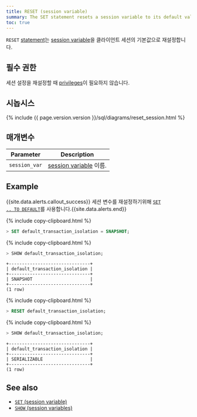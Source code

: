 ```yaml
---
title: RESET (session variable)
summary: The SET statement resets a session variable to its default value.
toc: true
---
```


`RESET` [statement](sql-statements.html)는 [session variable](set-vars.html)을 클라이언트 세션의 기본값으로 재설정합니다.


## 필수 권한

세션 설정을 재설정할 때 [privileges](privileges.html)이 필요하지 않습니다.

## 시놉시스

<section>{% include {{ page.version.version }}/sql/diagrams/reset_session.html %}</section>

## 매개변수

 Parameter | Description 
-----------|-------------
 `session_var` | [session variable](set-vars.html#supported-variables) 이름. 

## Example

{{site.data.alerts.callout_success}} 세션 변수를 재설정하기위해 <a href="set-vars.html#reset-a-variable-to-its-default-value"><code>SET .. TO DEFAULT</code></a>를 사용합니다.{{site.data.alerts.end}}

{% include copy-clipboard.html %}
~~~ sql
> SET default_transaction_isolation = SNAPSHOT;
~~~

{% include copy-clipboard.html %}
~~~ sql
> SHOW default_transaction_isolation;
~~~

~~~
+-------------------------------+
| default_transaction_isolation |
+-------------------------------+
| SNAPSHOT                      |
+-------------------------------+
(1 row)
~~~

{% include copy-clipboard.html %}
~~~ sql
> RESET default_transaction_isolation;
~~~

{% include copy-clipboard.html %}
~~~ sql
> SHOW default_transaction_isolation;
~~~

~~~
+-------------------------------+
| default_transaction_isolation |
+-------------------------------+
| SERIALIZABLE                  |
+-------------------------------+
(1 row)
~~~

## See also

- [`SET` (session variable)](set-vars.html)
- [`SHOW` (session variables)](show-vars.html)
